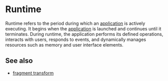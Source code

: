 # Runtime

Runtime refers to the period during which an [application](def://) is actively executing. It begins when 
the [application](def://) is launched and continues until it terminates. During runtime, the application 
performs its defined operations, interacts with users, responds to events, and dynamically 
manages resources such as memory and user interface elements.

## See also

- [fragment transform](def://)